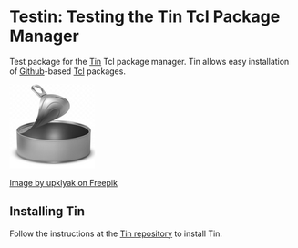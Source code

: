 # Testin: Testing the Tin Tcl Package Manager #

Test package for the [Tin](https://github.com/ambaker1/Tin) Tcl
package manager.  Tin allows easy installation of
[Github](https://github.com/)-based [Tcl](https://www.tcl.tk/about/language.html) packages.

![Tin can](img/tin_can_150.png)

[Image by upklyak on Freepik](https://www.freepik.com/author/upklyak)

## Installing Tin ##

Follow the instructions at the [Tin repository](https://github.com/ambaker1/Tin) to install Tin.
